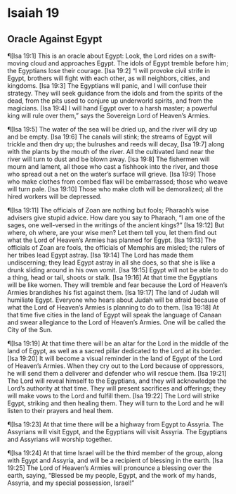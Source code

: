 # Isaiah 19

## Oracle Against Egypt
¶[Isa 19:1] This is an oracle about Egypt: Look, the Lord rides on a swift-moving cloud and approaches Egypt. The idols of Egypt tremble before him; the Egyptians lose their courage.
[Isa 19:2] “I will provoke civil strife in Egypt, brothers will fight with each other, as will neighbors, cities, and kingdoms.
[Isa 19:3] The Egyptians will panic, and I will confuse their strategy. They will seek guidance from the idols and from the spirits of the dead, from the pits used to conjure up underworld spirits, and from the magicians.
[Isa 19:4] I will hand Egypt over to a harsh master; a powerful king will rule over them,” says the Sovereign Lord of Heaven’s Armies.

¶[Isa 19:5] The water of the sea will be dried up, and the river will dry up and be empty.
[Isa 19:6] The canals will stink; the streams of Egypt will trickle and then dry up; the bulrushes and reeds will decay,
[Isa 19:7] along with the plants by the mouth of the river. All the cultivated land near the river will turn to dust and be blown away.
[Isa 19:8] The fishermen will mourn and lament, all those who cast a fishhook into the river, and those who spread out a net on the water’s surface will grieve.
[Isa 19:9] Those who make clothes from combed flax will be embarrassed; those who weave will turn pale.
[Isa 19:10] Those who make cloth will be demoralized; all the hired workers will be depressed.

¶[Isa 19:11] The officials of Zoan are nothing but fools; Pharaoh’s wise advisers give stupid advice. How dare you say to Pharaoh, “I am one of the sages, one well-versed in the writings of the ancient kings?”
[Isa 19:12] But where, oh where, are your wise men? Let them tell you, let them find out what the Lord of Heaven’s Armies has planned for Egypt.
[Isa 19:13] The officials of Zoan are fools, the officials of Memphis are misled; the rulers of her tribes lead Egypt astray.
[Isa 19:14] The Lord has made them undiscerning; they lead Egypt astray in all she does, so that she is like a drunk sliding around in his own vomit.
[Isa 19:15] Egypt will not be able to do a thing, head or tail, shoots or stalk.
[Isa 19:16] At that time the Egyptians will be like women. They will tremble and fear because the Lord of Heaven’s Armies brandishes his fist against them.
[Isa 19:17] The land of Judah will humiliate Egypt. Everyone who hears about Judah will be afraid because of what the Lord of Heaven’s Armies is planning to do to them.
[Isa 19:18] At that time five cities in the land of Egypt will speak the language of Canaan and swear allegiance to the Lord of Heaven’s Armies. One will be called the City of the Sun.

¶[Isa 19:19] At that time there will be an altar for the Lord in the middle of the land of Egypt, as well as a sacred pillar dedicated to the Lord at its border.
[Isa 19:20] It will become a visual reminder in the land of Egypt of the Lord of Heaven’s Armies. When they cry out to the Lord because of oppressors, he will send them a deliverer and defender who will rescue them.
[Isa 19:21] The Lord will reveal himself to the Egyptians, and they will acknowledge the Lord’s authority at that time. They will present sacrifices and offerings; they will make vows to the Lord and fulfill them.
[Isa 19:22] The Lord will strike Egypt, striking and then healing them. They will turn to the Lord and he will listen to their prayers and heal them.

¶[Isa 19:23] At that time there will be a highway from Egypt to Assyria. The Assyrians will visit Egypt, and the Egyptians will visit Assyria. The Egyptians and Assyrians will worship together.

¶[Isa 19:24] At that time Israel will be the third member of the group, along with Egypt and Assyria, and will be a recipient of blessing in the earth.
[Isa 19:25] The Lord of Heaven’s Armies will pronounce a blessing over the earth, saying, “Blessed be my people, Egypt, and the work of my hands, Assyria, and my special possession, Israel!”

